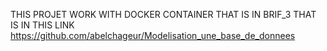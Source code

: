 THIS PROJET WORK WITH DOCKER CONTAINER THAT IS IN BRIF_3 THAT IS IN THIS LINK 
https://github.com/abelchageur/Modelisation_une_base_de_donnees
